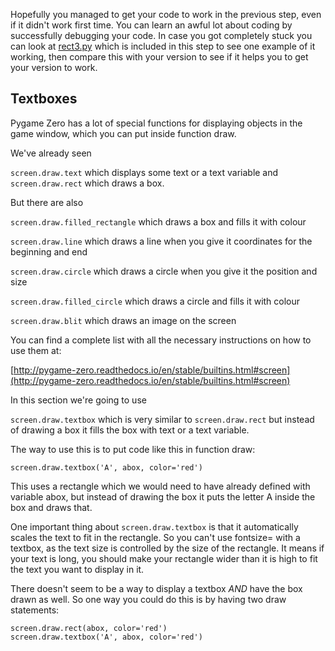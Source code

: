 Hopefully you managed to get your code to work in the previous step, even if it didn't work first time. You can learn an awful lot about coding by successfully debugging your code. In case you got completely stuck you can look at [rect3.py](rect3.py) which is included in this step to see one example of it working, then compare this with your version to see if it helps you to get your version to work.

Textboxes
---------

Pygame Zero has a lot of special functions for displaying objects in the game window, which you can put inside function draw.

We've already seen

```screen.draw.text``` which displays some text or a text variable and ```screen.draw.rect``` which draws a box.

But there are also

```screen.draw.filled_rectangle``` which draws a box and fills it with colour

```screen.draw.line``` which draws a line when you give it coordinates for the beginning and end

```screen.draw.circle``` which draws a circle when you give it the position and size

```screen.draw.filled_circle``` which draws a circle and fills it with colour

```screen.draw.blit``` which draws an image on the screen

You can find a complete list with all the necessary instructions on how to use them at:

[http://pygame-zero.readthedocs.io/en/stable/builtins.html#screen](http://pygame-zero.readthedocs.io/en/stable/builtins.html#screen)

In this section we're going to use

```screen.draw.textbox``` which is very similar to ```screen.draw.rect``` but instead of drawing a box it fills the box with text or a text variable.

The way to use this is to put code like this in function draw:
```
screen.draw.textbox('A', abox, color='red')
```

This uses a rectangle which we would need to have already defined with variable abox, but instead of drawing the box it puts the letter A inside the box and draws that.

One important thing about ```screen.draw.textbox``` is that it automatically scales the text to fit in the rectangle. So you can't use fontsize= with a textbox, as the text size is controlled by the size of the rectangle. It means if your text is long, you should make your rectangle wider than it is high to fit the text you want to display in it.

There doesn't seem to be a way to display a textbox *AND* have the box drawn as well. So one way you could do this is by having two draw statements:
```
screen.draw.rect(abox, color='red')
screen.draw.textbox('A', abox, color='red')
```


